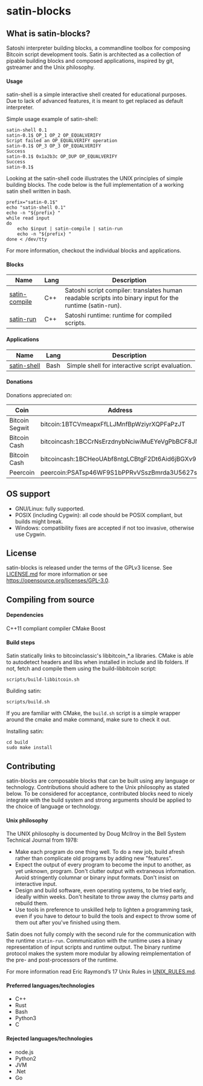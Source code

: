 satin-blocks
============

What is satin-blocks?
--------------------

Satoshi interpreter building blocks, a commandline toolbox for composing Bitcoin script development tools.
Satin is architected as a collection of pipable building blocks and composed applications, inspired by git, gstreamer and the Unix philosophy.

#### Usage

satin-shell is a simple interactive shell created for educational purposes.
Due to lack of advanced features, it is meant to get replaced as default interpreter.

Simple usage example of satin-shell:
```
satin-shell 0.1
satin-0.1$ OP_1 OP_2 OP_EQUALVERIFY
Script failed an OP_EQUALVERIFY operation
satin-0.1$ OP_3 OP_3 OP_EQUALVERIFY
Success
satin-0.1$ 0x1a2b3c OP_DUP OP_EQUALVERIFY
Success
satin-0.1$
```

Looking at the satin-shell code illustrates the UNIX principles of simple building blocks.
The code below is the full implementation of a working satin shell written in bash.
```
prefix="satin-0.1$"
echo "satin-shell 0.1"
echo -n "${prefix} "
while read input
do
    echo $input | satin-compile | satin-run
    echo -n "${prefix} "
done < /dev/tty
```

For more information, checkout the individual blocks and applications.

#### Blocks

| Name                                     | Lang | Description |
|------------------------------------------|------|-------------|
| [satin-compile](src/compile/README.md)   | C++  | Satoshi script compiler: translates human readable scripts into binary input for the runtime (satin-run). |
| [satin-run](src/run/README.md)           | C++  | Satoshi runtime: runtime for compiled scripts. |

#### Applications

| Name                                     | Lang | Description |
|------------------------------------------|------|-------------|
| [satin-shell](src/shell/README.md)       | Bash | Simple shell for interactive script evaluation. |

#### Donations

Donations appreciated on:

| Coin           | Address                                        |
|----------------|------------------------------------------------|
| Bitcoin Segwit | bitcoin:1BTCVmeapxFfLLJMnfBpWziyrXQPFaPzJT     |
| Bitcoin Cash   | bitcoincash:1BCCrNsErzdnybNciwiMuEYeVgPbBCF8JN |
| Bitcoin Cash   | bitcoincash:1BCHeoUAbf8ntgLCBtgF2Dt6Aid6jBGXv9 |
| Peercoin       | peercoin:PSATsp46WF9S1bPPRvVSszBmrda3U5627s    |

OS support
----------

- GNU/Linux: fully supported.
- POSIX (including Cygwin): all code should be POSIX compliant, but builds might break.
- Windows: compatibility fixes are accepted if not too invasive, otherwise use Cygwin.

License
-------

satin-blocks is released under the terms of the GPLv3 license. See [LICENSE.md](LICENSE.md) for more
information or see https://opensource.org/licenses/GPL-3.0.

Compiling from source
---------------------

#### Dependencies

C++11 compliant compiler
CMake
Boost

#### Build steps

Satin statically links to bitcoinclassic's libbitcoin_*.a libraries.
CMake is able to autodetect headers and libs when installed in include and lib folders.
If not, fetch and compile them using the build-libbitcoin script:

```
scripts/build-libbitcoin.sh
```

Building satin:

```
scripts/build.sh
```

If you are familiar with CMake, the `build.sh` script is a simple wrapper around the cmake and make command, make sure to check it out.

Installing satin:

```
cd build
sudo make install
```

Contributing
------------

satin-blocks are composable blocks that can be built using any language or technology.
Contributions should adhere to the Unix philosophy as stated below.
To be considered for acceptance, contributed blocks need to nicely integrate with the build system and strong arguments should be applied to the choice of language or technology.

#### Unix philosophy

The UNIX philosophy is documented by Doug McIlroy in the Bell System Technical Journal from 1978:

- Make each program do one thing well. To do a new job, build afresh rather than complicate old programs by adding new "features".
- Expect the output of every program to become the input to another, as yet unknown, program. Don't clutter output with extraneous information. Avoid stringently columnar or binary input formats. Don't insist on interactive input.
- Design and build software, even operating systems, to be tried early, ideally within weeks. Don't hesitate to throw away the clumsy parts and rebuild them.
- Use tools in preference to unskilled help to lighten a programming task, even if you have to detour to build the tools and expect to throw some of them out after you've finished using them.

Satin does not fully comply with the second rule for the communication with the runtime `statin-run`.
Communication with the runtime uses a binary representation of input scripts and runtime output.
The binary runtime protocol makes the system more modular by allowing reimplementation of the pre- and post-processors of the runtime.

For more information read Eric Raymond’s 17 Unix Rules in [UNIX_RULES.md](UNIX_RULES.md).

#### Preferred languages/technologies

- C++
- Rust
- Bash
- Python3
- C

#### Rejected languages/technologies

- node.js
- Python2
- JVM
- .Net
- Go
